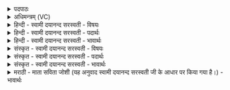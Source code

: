 <details><summary>पदपाठः</summary>

अ॒श्वा॒व॒तीम्। अ॒श्वा॒व॒तीमित्य॑श्वऽव॒तीम्। सो॒मा॒व॒तीम्। सो॒म॒व॒तीमिति॑ सो॑मऽव॒तीम्। ऊ॒र्जय॑न्तीम्। उदो॑जस॒मित्युत्ऽओ॑जसम्। आ। अ॒वि॒त्सि॒। सर्वाः॑। ओष॑धीः। अ॒स्मै। अ॒रि॒ष्टता॑तय॒ इत्य॑रि॒ष्टऽता॑तये। ८१।
</details>

<details><summary>अधिमन्त्रम् (VC)</summary>

- वैद्यो देवता
- भिषगृषिः
- अनुष्टुप्
- गान्धारः
</details>

<details><summary>हिन्दी - स्वामी दयानन्द सरस्वती - विषयः</summary>

मनुष्यों को नित्य पुरुषार्थ बढ़ाना चाहिये, यह विषय अगले मन्त्र में कहा है ॥
</details>

<details><summary>हिन्दी - स्वामी दयानन्द सरस्वती - पदार्थः</summary>

पदार्थान्वयभाषाः -  हे मनुष्यो ! जैसे मैं (अरिष्टतातये) दुःखदायक रोगों के छुड़ाने के लिये (अश्वावतीम्) प्रशंसित शुभगुणों से युक्त (सोमावतीम्) बहुत रस से सहित (उदोजसम्) अति पराक्रम बढ़ाने हारी (ऊर्जयन्तीम्) बल देती हुई श्रेष्ठ ओषधीयों को (आ) सब प्रकार (अवित्सि) जानूँ कि जिससे (सर्वाः) सब (ओषधीः) ओषधी (अस्मै) इस मेरे लिये सुख देवें, इसलिये तुम लोग भी प्रयत्न करो ॥८१ ॥
</details>

<details><summary>हिन्दी - स्वामी दयानन्द सरस्वती - भावार्थः</summary>

भावार्थभाषाः -  इस मन्त्र में वाचकलुप्तोपमालङ्कार है। मनुष्यों को चाहिये कि रोगों का निदान, चिकित्सा, ओषधि और पथ्य के सेवन से निवारण करें तथा ओषधियों के गुणों का यथावत् उपयोग लेवें कि जिससे रोगों की निवृत्ति होकर पुरुषार्थ की वृद्धि होवे ॥८१ ॥
</details>

<details><summary>संस्कृत - स्वामी दयानन्द सरस्वती - विषयः</summary>

मनुष्यैः सदा पुरुषार्थ उन्नेय इत्याह ॥
</details>

<details><summary>संस्कृत - स्वामी दयानन्द सरस्वती - पदार्थः</summary>

पदार्थान्वयभाषाः -  हे मनुष्याः ! यथाऽहमरिष्टतातयेऽश्वावतीं सोमावतीमुदोजसमूर्जयन्तीं महौषधीमावित्सि, सर्वा ओषधीरस्मै यूयमपि प्रयतध्वम् ॥८१ ॥
</details>

<details><summary>संस्कृत - स्वामी दयानन्द सरस्वती - भावार्थः</summary>

भावार्थभाषाः -  अत्र वाचकलुप्तोपमालङ्कारः। मनुष्याणामादिममिदं कर्माऽस्ति यद्रोगाणां निदानचिकित्सौषधपथ्यसेवनमोषधीनां गुणज्ञानं यथावदुपयोजनं च यतो रोगनिवृत्या निरन्तरं पुरुषार्थोन्नतिः स्यादिति ॥८१ ॥
</details>

<details><summary>मराठी - माता सविता जोशी (यह अनुवाद स्वामी दयानन्द सरस्वती जी के आधार पर किया गया है।) - भावार्थः</summary>

भावार्थभाषाः -  या मंत्रात वाचकलुप्तोपमालंकार आहे. माणसांनी रोगनिदान करून चिकित्सा करावी व औषध आणि पथ्यसेवन यांनी रोगनिवारण करावे. औषधांचा गुण जाणून त्याचा यथायोग्य उपयोग करावा व रोगांचा नाश करून पुरुषार्थ वाढवावा.
</details>
